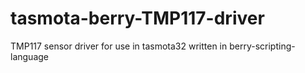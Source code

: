 # tasmota-berry-TMP117-driver
TMP117 sensor driver for use in tasmota32 written in berry-scripting-language
